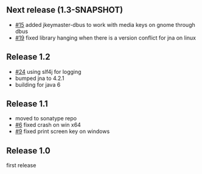Next release (1.3-SNAPSHOT)
---------------------------

* [#15](https://github.com/tulskiy/jkeymaster/issues/15) added jkeymaster-dbus to work with media keys on gnome through dbus
* [#19](https://github.com/tulskiy/jkeymaster/issues/19) fixed library hanging when there is a version conflict for jna on linux

Release 1.2
-----------

* [#24](https://github.com/tulskiy/jkeymaster/issues/24) using slf4j for logging
* bumped jna to 4.2.1
* building for java 6

Release 1.1
-----------

* moved to sonatype repo
* [#6](https://github.com/tulskiy/jkeymaster/issues/6) fixed crash on win x64
* [#9](https://github.com/tulskiy/jkeymaster/issues/9) fixed print screen key on windows

Release 1.0
-----------

first release
